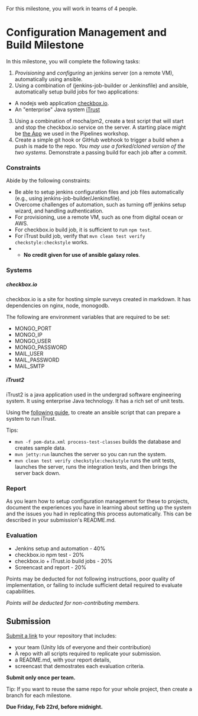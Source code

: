 For this milestone, you will work in teams of 4 people.

# Configuration Management and Build Milestone

In this milestone, you will complete the following tasks:

1. *Provisioning* and *configuring* an jenkins server (on a remote VM), automatically using ansible.
2. Using a combination of (jenkins-job-builder or Jenkinsfile) and ansible, automatically setup build jobs for two applications:
  * A nodejs web application [checkbox.io](https://github.com/chrisparnin/checkbox.io).
  * An "enterprise" Java system [iTrust](https://github.ncsu.edu/engr-csc326-staff/iTrust2-v4)
3. Using a combination of mocha/pm2, create a test script that will start and stop the checkbox.io service on the server. A starting place might be [the App](https://github.com/CSC-DevOps/App/blob/master/test/simple.js) we used in the Pipelines workshop.
4. Create a simple git hook or GitHub webhook to trigger a build when a push is made to the repo.   _You may use a forked/cloned version of the two systems._ Demonstrate a passing build for each job after a commit.
  
### Constraints

Abide by the following constraints:

- Be able to setup jenkins configuration files and job files automatically (e.g., using jenkins-job-builder/Jenkinsfile).
- Overcome challenges of automation, such as turning off jenkins setup wizard, and handling authentication.
- For provisioning, use a remote VM, such as one from digital ocean or AWS.
- For checkbox.io build job, it is sufficient to run `npm test`.
- For iTrust build job, verify that `mvn clean test verify checkstyle:checkstyle` works.
- - **No credit given for use of ansible galaxy roles**.

### Systems

##### checkbox.io 

checkbox.io is a site for hosting simple surveys created in markdown. It has dependencies on nginx, node, monogodb.

The following are environment variables that are required to be set:

* MONGO_PORT
* MONGO_IP
* MONGO_USER
* MONGO_PASSWORD
* MAIL_USER
* MAIL_PASSWORD
* MAIL_SMTP

##### iTrust2

iTrust2 is a java application used in the undergrad software engineering system. It using enterprise Java technology. It has a rich set of unit tests.

Using the [following guide](https://github.ncsu.edu/engr-csc326-staff/iTrust2-v2/wiki), to create an ansible script that can prepare a system to run iTrust. 

Tips:

* `mvn -f pom-data.xml process-test-classes` builds the database and creates sample data.
* `mvn jetty:run` launches the server so you can run the system.
* `mvn clean test verify checkstyle:checkstyle` runs the unit tests, launches the server, runs the integration tests, and then brings the server back down.

### Report

As you learn how to setup configuration management for these to projects, document the experiences you have in learning about setting up the system and the issues you had in replicating this process automatically. This can be described in your submission's README.md.

### Evaluation

* Jenkins setup and automation - 40%
* checkbox.io npm test - 20%
* checkbox.io + iTrust.io build jobs - 20%
* Screencast and report - 20%

Points may be deducted for not following instructions, poor quality of implementation, or failing to include sufficient detail required to evaluate capabilities.

_Points will be deducted for non-contributing members._

## Submission

[Submit a link](https://docs.google.com/forms/d/e/1FAIpQLScNDT4FAvo2PaXjQltKUrFCg6pX0HiqNQZK3szGg_RqF36ATA/viewform?usp=sf_link) to your repository that includes:

* your team (Unity Ids of everyone and their contribution)
* A repo with all scripts required to replicate your submission.
* a README.md, with your report details,
* screencast that demostrates each evaluation criteria.

**Submit only once per team.**

Tip: If you want to reuse the same repo for your whole project, then create a branch for each milestone. 

**Due Friday, Feb 22rd, before midnight.**
